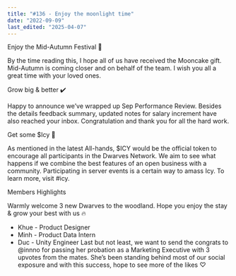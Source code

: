 ```yaml
---
title: "#136 - Enjoy the moonlight time"
date: "2022-09-09"
last_edited: "2025-04-07"
---
```

Enjoy the Mid-Autumn Festival 🥮

By the time reading this, I hope all of us have received the Mooncake gift. Mid-Autumn is coming closer and on behalf of the team. I wish you all a great time with your loved ones.

Grow big & better ✔️

Happy to announce we’ve wrapped up Sep Performance Review. Besides the details feedback summary, updated notes for salary increment have also reached your inbox. Congratulation and thank you for all the hard work.

Get some $Icy 🧊

As mentioned in the latest All-hands, $ICY would be the official token to encourage all participants in the Dwarves Network. We aim to see what happens if we combine the best features of an open business with a community. Participating in server events is a certain way to amass Icy. To learn more, visit #icy.

Members Highlights

Warmly welcome 3 new Dwarves to the woodland. Hope you enjoy the stay & grow your best with us 🔥

- Khue - Product Designer
- Minh - Product Data Intern
- Duc - Unity Engineer
Last but not least, we want to send the congrats to @innno for passing her probation as a Marketing Executive with 3 upvotes from the mates. She’s been standing behind most of our social exposure and with this success, hope to see more of the likes ♡
